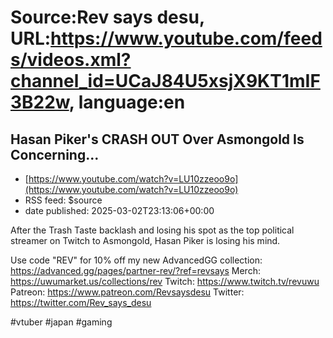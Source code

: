 # Source:Rev says desu, URL:https://www.youtube.com/feeds/videos.xml?channel_id=UCaJ84U5xsjX9KT1mIF3B22w, language:en

## Hasan Piker's CRASH OUT Over Asmongold Is Concerning...
 - [https://www.youtube.com/watch?v=LU10zzeoo9o](https://www.youtube.com/watch?v=LU10zzeoo9o)
 - RSS feed: $source
 - date published: 2025-03-02T23:13:06+00:00

After the Trash Taste backlash and losing his spot as the top political streamer on Twitch to Asmongold, Hasan Piker is losing his mind.

Use code "REV" for 10% off my new AdvancedGG collection: https://advanced.gg/pages/partner-rev/?ref=revsays
Merch: https://uwumarket.us/collections/rev
Twitch: https://www.twitch.tv/revuwu
Patreon: https://www.patreon.com/Revsaysdesu
Twitter: https://twitter.com/Rev_says_desu

#vtuber 
#japan 
#gaming

